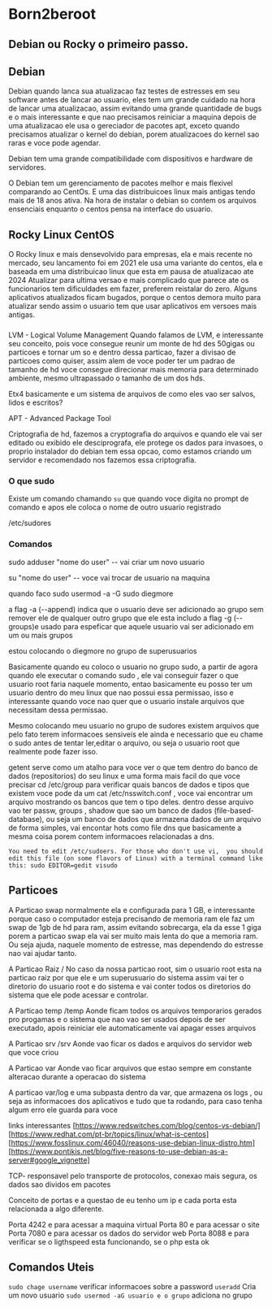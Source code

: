 # Born2beroot

## Debian ou Rocky o primeiro passo.

## Debian
Debian quando lanca sua atualizacao faz testes de estresses em seu software antes de lancar ao usuario, eles tem um grande
cuidado na hora de lancar uma atualizacao, assim evitando uma grande quantidade de bugs e o mais interessante
e que nao precisamos reiniciar a maquina depois de uma atualizacao ele usa o gereciador de pacotes apt, exceto quando precisamos
atualizar o kernel do debian, porem atualizacoes do kernel sao raras e voce pode agendar.

Debian tem uma grande compatibilidade com dispositivos e hardware de servidores.

O Debian tem um gerenciamento de pacotes melhor e mais flexivel comparando ao CentOs.
E uma das distribuicoes linux mais antigas tendo mais de 18 anos ativa.
Na hora de instalar o debian so contem os arquivos ensenciais enquanto o centos pensa na interface do usuario.
## Rocky Linux CentOS

O Rocky linux e mais densevolvido para empresas, ela e mais recente no mercado, seu lancamento foi em 2021
ele usa uma variante do centos, ela e baseada em uma distribuicao linux que esta em pausa de atualizacao ate 2024
Atualizar para ultima versao e mais complicado que parece ate os funcionarios tem dificuldades em fazer, preferem reistalar do zero.
Alguns aplicativos atualizados ficam bugados, porque o centos demora muito para atualizar sendo assim o usuario
tem que usar aplicativos em versoes mais antigas.


### 

LVM - Logical Volume Management
Quando falamos de LVM, e interessante seu conceito, pois voce consegue reunir um monte de hd des 50gigas ou particoes e tornar um so e dentro dessa particao, fazer a divisao de particoes como quiser, assim alem de voce poder ter um padrao de tamanho de hd voce consegue direcionar mais memoria para determinado ambiente, mesmo ultrapassado o tamanho de um dos hds.

Etx4 basicamente e um sistema de arquivos de como eles vao ser salvos, lidos e escritos?

APT -  Advanced Package Tool

Criptografia de hd, fazemos a cryptografia do arquivos e quando ele vai ser editado ou exibido ele desciprografa, ele protege os dados para invasoes, o proprio instalador do debian tem essa opcao, como estamos criando um servidor e recomendado nos fazemos essa criptografia.







### O que sudo
Existe um comando chamando `su` que quando voce digita no prompt de comando e apos ele coloca o nome de outro usuario registrado

/etc/sudores 


### Comandos


sudo adduser "nome do user" -- vai criar um novo usuario

su "nome do user" -- voce vai trocar de usuario na maquina 

quando faco 
sudo usermod -a -G sudo diegmore

a flag -a (--append) indica que o usuario deve ser adicionado ao grupo sem remover ele de qualquer outro grupo que ele esta includo 
a flag -g (--groups)e usado para espeficar que aquele usuario vai ser adicionado em um ou mais grupos

estou colocando o diegmore no grupo de superusuarios

Basicamente quando eu coloco o usuario no grupo sudo, a partir de agora quando ele executar o comando sudo , ele vai conseguir
fazer o que usuario root faria naquele momento, entao basicamente eu posso ter um usuario dentro do meu linux que nao possui essa permissao,
isso e interessante quando voce nao quer que o usuario instale arquivos que necessitam dessa permissao.

Mesmo colocando meu usuario no grupo de sudores existem arquivos que pelo fato terem informacoes sensiveis ele ainda 
e necessario que eu chame o sudo antes de tentar ler,editar o arquivo, ou seja o usuario root que realmente pode fazer isso.




getent serve como um atalho para voce ver o que tem dentro do banco de dados (repositorios) do seu linux e uma forma mais facil do que voce precisar cd /etc/group
para verificar quais bancos de dados e tipos que existem voce pode da um cat /etc/nsswitch.conf , voce vai encontrar um arquivo mostrando os bancos que tem o tipo deles.
dentro desse arquivo vao ter passw, groups , shadow que sao um banco de dados (file-based-database), ou seja um banco de dados que armazena dados de um arquivo de forma simples, 
vai encontar hots como file dns que basicamente a mesma coisa porem contem informacoes relacionadas a dns.


``
You need to edit /etc/sudoers. For those who don't use vi, 
you should edit this file (on some flavors of Linux) with a terminal command like this:
sudo EDITOR=gedit visudo
``


## Particoes

A Particao swap normalmente ela e configurada para 1 GB, e interessante porque caso o computador esteja precisando de memoria ram
ele faz um swap de 1gb de hd para ram, assim evitando sobrecarga, ela da esse 1 giga porem a particao swap ela vai ser muito mais lenta do que a memoria ram.
Ou seja ajuda, naquele momento de estresse, mas dependendo do estresse nao vai ajudar tanto.

A Particao Raiz / 
No caso da nossa particao root, sim o usuario root esta na particao raiz por que ele e um superusuario do sistema assim vai ter o diretorio do usuario root e do sistema e vai 
conter todos os diretorios do sistema que ele pode acessar e controlar.


A Particao temp /temp
Aonde ficam todos os arquivos temporarios gerados pro progamas e o sistema que nao vao ser usados depois de ser executado, apois reiniciar ele automaticamente vai apagar esses arquivos

A Particao srv /srv
Aonde vao ficar os dados e arquivos do servidor web que voce criou

A Particao var
Aonde vao ficar arquivos que estao sempre em constante alteracao durante a operacao do sistema

A particao var/log
e uma subpasta dentro da var, que armazena os logs , ou seja as informacoes dos aplicativos e tudo que ta rodando, para caso tenha algum erro ele guarda para voce


links interessantes [https://www.redswitches.com/blog/centos-vs-debian/] [https://www.redhat.com/pt-br/topics/linux/what-is-centos] [https://www.fosslinux.com/46040/reasons-use-debian-linux-distro.htm] [https://www.pontikis.net/blog/five-reasons-to-use-debian-as-a-server#google_vignette]

TCP- responsavel pelo transporte de protocolos, conexao mais segura, os dados sao dividos em pacotes 

Conceito de portas e a questao de eu tenho um ip e cada porta esta relacionada a algo diferente.

Porta 4242 e para acessar a maquina virtual
Porta 80 e para acessar o site
Porta 7080 e para acessar os dados do servidor web
Porta 8088 e para verificar se o ligthspeed esta funcionando, se o php esta ok


## Comandos Uteis

``sudo chage username`` verificar informacoes sobre a password
``useradd`` Cria um novo usuario
``sudo usermod -aG usuario e o grupo`` adiciona no grupo


